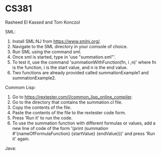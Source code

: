 # CS381
Rasheed El Kassed and Tom Konczol

SML:
1) Install SML:NJ from https://www.smlnj.org/. 
2) Navigate to the SML directory in your comsole of choice. 
3) Run SML using the command sml. 
4) Once sml is started, type in 'use "summation.sml"'.
5) To test it, use the command 'summationWithFunction(fn, i ,n)' where fn is the function, i is the start value, and n is the end value.
6) Two functions are already provided called summationExample1 and summationExample2.

Commom Lisp:
1) Go to https://rextester.com/l/common_lisp_online_compiler.
2) Go to the directory that contains the summation.cl file.
3) Copy the contents of the file.
4) Paste the contents of the file to the rextester code form.
5) Press 'Run it' to run the code.
6) To use the summation function with different formulas or values, add a new line of code of the form
'(print (summation #'{nameOfFormulaFunction} {startValue} {endValue}))'
and press 'Run it' again.

Java:
